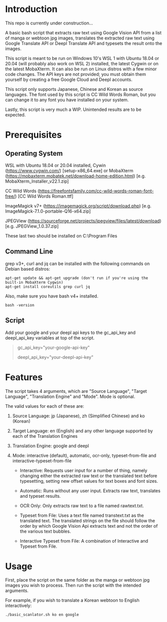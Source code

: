 # Introduction

This repo is currently under construction...

A basic bash script that extracts raw text using Google Vision API from a list of manga or webtoon jpg images, translates the extracted raw text using Google Translate API or Deepl Translate API and typesets the result onto the images. 

This script is meant to be run on Windows 10's WSL 1 with Ubuntu 18.04 or 20.04 (will probably also work on WSL 2) installed, the latest Cygwin or on the latest MobaXterm. It can also be run on Linux distros with a few minor code changes. The API keys are not provided; you must obtain them yourself by creating a free Google Cloud and Deepl accounts.

This script only supports Japanese, Chinese and Korean as source languages. The font used by this script is CC Wild Words Roman, but you can change it to any font you have installed on your system. 

Lastly, this script is very much a WIP. Unintended results are to be expected.

# Prerequisites

## Operating System

WSL with Ubuntu 18.04 or 20.04 installed, Cywin (https://www.cygwin.com/) [setup-x86_64.exe] or MobaXterm (https://mobaxterm.mobatek.net/download-home-edition.html) [e.g. MobaXterm_Installer_v22.1.zip]

CC Wild Words (https://freefontsfamily.com/cc-wild-words-roman-font-free/) [CC Wild Words Roman.ttf]

ImageMagick v7+ (https://imagemagick.org/script/download.php) [e.g. ImageMagick-7.1.0-portable-Q16-x64.zip]

JPEGView (https://sourceforge.net/projects/jpegview/files/latest/download) [e.g. JPEGView_1.0.37.zip]

These last two should be installed on C:\Program Files

## Command Line

grep v3+, curl and jq can be installed with the following commands on Debian based distros:

```
apt-get update && apt-get upgrade (don't run if you're using the built-in MobaXterm Cygwin)
apt-get install coreutils grep curl jq
```

Also, make sure you have bash v4+ installed.

```
bash -version
```

## Script

Add your google and your deepl api keys to the gc_api_key and deepl_api_key variables at top of the script. 

>gc_api_key="your-google-api-key"
>
>deepl_api_key="your-deepl-api-key"

# Features

The script takes 4 arguments, which are "Source Language", "Target Language", "Translation Engine" and "Mode". Mode is optional. 

The valid values for each of these are:

1. Source Language: jp (Japanese), zh (Simplified Chinese) and ko (Korean)
    
2. Target Language: en (English) and any other language supported by each of the Translation Engines
    
3. Translation Engine: google and deepl
    
4. Mode: interactive (default), automatic, ocr-only, typeset-from-file and interactive-typeset-from-file
    
    - Interactive: Requests user input for a number of thing, namely changing either the extracted raw text or the translated text before typesetting, setting new offset values for text boxes and font sizes. 
        
    - Automatic: Runs without any user input. Extracts raw text, translates and typeset results.
        
    - OCR Only: Only extracts raw text to a file named rawtext.txt.
        
    - Typeset from File: Uses a text file named transtext.txt as the translated text. The translated strings on the file should follow the order by which Google Vision Api extracts text and not the order of the various text bubbles.
        
    - Interactive Typeset from File: A combination of Interactive and Typeset from File.


# Usage

First, place the script on the same folder as the manga or webtoon jpg images you wish to process. Then run the script with the intended arguments. 

For example, if you wish to translate a Korean webtoon to English interactively:

```
./basic_scanlator.sh ko en google
```
